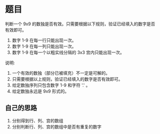 # 题目

判断一个 9x9 的数独是否有效。只需要根据以下规则，验证已经填入的数字是否有效即可。

1.  数字 1-9 在每一行只能出现一次。
2.  数字 1-9 在每一列只能出现一次。
3.  数字 1-9 在每一个以粗实线分隔的 3x3 宫内只能出现一次。

说明:

1.  一个有效的数独（部分已被填充）不一定是可解的。
2.  只需要根据以上规则，验证已经填入的数字是否有效即可。
3.  给定数独序列只包含数字 1-9 和字符 '.' 。
4.  给定数独永远是 9x9 形式的。

## 自己的思路

1.  分别得到行、列、宫的数组
2.  分别判断行、列、宫的数组中是否有重复的数字
